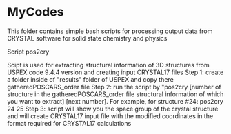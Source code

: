 # MyCodes
This folder contains simple bash scripts for processing output data from CRYSTAL software for solid state chemistry and physics

Script pos2cry

Scipt is used for extracting structural information of 3D structures from USPEX code 9.4.4 version and creating input CRYSTAL17 files
Step 1: create a folder inside of "results" folder of USPEX and copy there gatheredPOSCARS_order file
Step 2: run the script by "pos2cry [number of structure in the gatheredPOSCARS_order file structural information of which you want to extract] [next number]. For example, for structure #24: pos2cry 24 25 
Step 3: script will show you the space group of the crystal structure and will create CRYSTAL17 input file with the modified coordinates in the format required for CRYSTAL17 calculations
